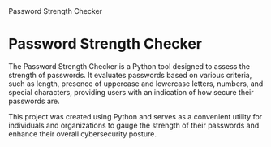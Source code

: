 <!DOCTYPE html>
<html>
<head>
Password Strength Checker
</head>
<body>

<h1>Password Strength Checker</h1>

<p>
  The Password Strength Checker is a Python tool designed to assess the strength of passwords. It evaluates passwords based on various criteria, such as length, presence of uppercase and lowercase letters, numbers, and special characters, providing users with an indication of how secure their passwords are.
</p>

<p>
  This project was created using Python and serves as a convenient utility for individuals and organizations to gauge the strength of their passwords and enhance their overall cybersecurity posture.
</p>

</body>
</html>
